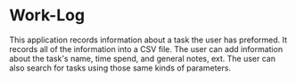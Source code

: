 # Work-Log
This application records information about a task the user has preformed. It records all of the information into a CSV file. The user can add information about the task's name, time spend, and general notes, ext. The user can also search for tasks using those same kinds of parameters.
